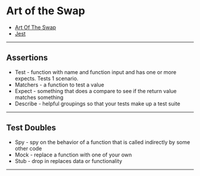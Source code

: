 # Art of the Swap

* [Art Of The Swap](https://www.youtube.com/watch?v=JWxcCCVJ1aU)
* [Jest](https://en.wikipedia.org/wiki/Jest_(JavaScript_framework))

---

## Assertions

* Test - function with name and function input and has one or more expects.  Tests 1 scenario.
* Matchers - a function to test a value
* Expect - something that does a compare to see if the return value matches something
* Describe - helpful groupings so that your tests make up a test suite

---

## Test Doubles

* Spy - spy on the behavior of a function that is called indirectly by some other code
* Mock - replace a function with one of your own
* Stub - drop in replaces data or functionality

---
